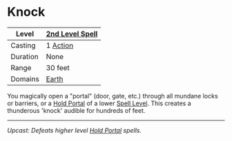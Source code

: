 # Knock

| Level    | [2nd Level Spell](2nd%20Level%20Spells.md)                            |
| -------- | --------------------------------------------------------------------- |
| Casting  | 1 [Action](../../../../Game%20Procedures/Core%20Procedures/Action.md) |
| Duration | None                                                                  |
| Range    | 30 feet                                                               |
| Domains  | [Earth](../../Spell%20Domains/Earth.md)                               |

You magically open a "portal" (door, gate, etc.) through all mundane locks or barriers, or a [Hold Portal](../Level%201/Hold%20Portal.md) of a lower [Spell Level](../../Spell%20Level.md). This creates a thunderous 'knock' audible for hundreds of feet.

---
*Upcast: Defeats higher level [Hold Portal](../Level%201/Hold%20Portal.md) spells.*
